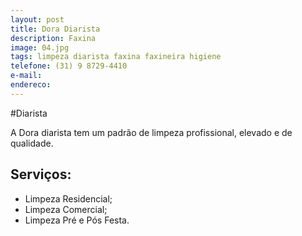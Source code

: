 ```yaml
---
layout: post
title: Dora Diarista
description: Faxina
image: 04.jpg
tags: limpeza diarista faxina faxineira higiene
telefone: (31) 9 8729-4410
e-mail: 
endereco:
---
```


#Diarista

A Dora diarista tem um padrão de limpeza profissional, elevado e de qualidade.

## Serviços:

* Limpeza Residencial;
* Limpeza Comercial;
* Limpeza Pré e Pós Festa.




